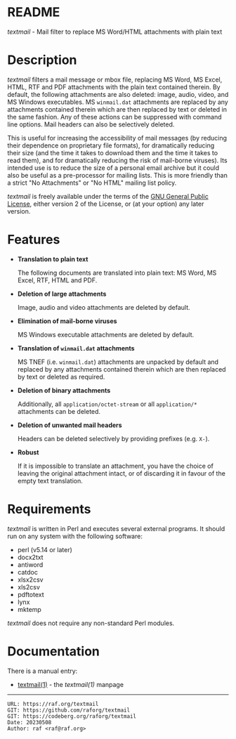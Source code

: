 # README

*textmail* - Mail filter to replace MS Word/HTML attachments with plain text

# Description

*textmail* filters a mail message or mbox file, replacing MS Word, MS Excel,
HTML, RTF and PDF attachments with the plain text contained therein. By
default, the following attachments are also deleted: image, audio, video,
and MS Windows executables. MS `winmail.dat` attachments are replaced by any
attachments contained therein which are then replaced by text or deleted in
the same fashion. Any of these actions can be suppressed with command line
options. Mail headers can also be selectively deleted.

This is useful for increasing the accessibility of mail messages (by
reducing their dependence on proprietary file formats), for dramatically
reducing their size (and the time it takes to download them and the time it
takes to read them), and for dramatically reducing the risk of mail-borne
viruses). Its intended use is to reduce the size of a personal email archive
but it could also be useful as a pre-processor for mailing lists. This is
more friendly than a strict "No Attachments" or "No HTML" mailing list
policy.

*textmail* is freely available under the terms of the [GNU General Public
License](https://www.gnu.org/licenses/), either version 2 of the License, or
(at your option) any later version.

# Features

  * **Translation to plain text**

    The following documents are translated into plain text: MS Word,
    MS Excel, RTF, HTML and PDF.

  * **Deletion of large attachments**

    Image, audio and video attachments are deleted by default.

  * **Elimination of mail-borne viruses**

    MS Windows executable attachments are deleted by default.

  * **Translation of `winmail.dat` attachments**

    MS TNEF (i.e. `winmail.dat`) attachments are unpacked
    by default and replaced by any attachments contained therein which
    are then replaced by text or deleted as required.

  * **Deletion of binary attachments**

    Additionally, all `application/octet-stream` or all
    `application/*` attachments can be deleted.

  * **Deletion of unwanted mail headers**

    Headers can be deleted selectively by providing prefixes (e.g. `X-`).

  * **Robust**

    If it is impossible to translate an attachment, you have the
    choice of leaving the original attachment intact, or of
    discarding it in favour of the empty text translation.

# Requirements

*textmail* is written in Perl and executes several external
programs. It should run on any system with the following software:

  - perl (v5.14 or later)
  - docx2txt
  - antiword
  - catdoc
  - xlsx2csv
  - xls2csv
  - pdftotext
  - lynx
  - mktemp

*textmail* does not require any non-standard Perl modules.

# Documentation

There is a manual entry:

  - [textmail(1)](https://raf.org/textmail/manual/textmail.1.html) - the *textmail(1)* manpage

--------------------------------------------------------------------------------

    URL: https://raf.org/textmail
    GIT: https://github.com/raforg/textmail
    GIT: https://codeberg.org/raforg/textmail
    Date: 20230508
    Author: raf <raf@raf.org>

